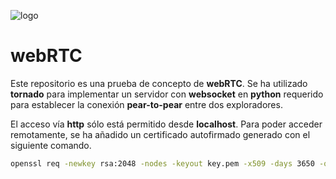 ![logo](https://raw.github.com/1N0T/images/master/global/1N0T.png)
# webRTC

Este repositorio es una prueba de concepto de **webRTC**. Se ha utilizado **tornado** para implementar un servidor con **websocket** en **python** requerido para establecer la conexión **pear-to-pear** entre dos exploradores.

El acceso vía **http** sólo está permitido desde **localhost**. Para poder acceder remotamente, se ha añadido un certificado autofirmado generado con el siguiente comando.

```bash
openssl req -newkey rsa:2048 -nodes -keyout key.pem -x509 -days 3650 -out certificate.pem
```